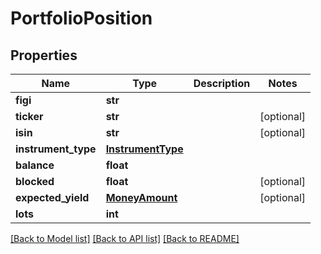 # PortfolioPosition

## Properties
Name | Type | Description | Notes
------------ | ------------- | ------------- | -------------
**figi** | **str** |  | 
**ticker** | **str** |  | [optional] 
**isin** | **str** |  | [optional] 
**instrument_type** | [**InstrumentType**](InstrumentType.md) |  | 
**balance** | **float** |  | 
**blocked** | **float** |  | [optional] 
**expected_yield** | [**MoneyAmount**](MoneyAmount.md) |  | [optional] 
**lots** | **int** |  | 

[[Back to Model list]](../README.md#documentation-for-models) [[Back to API list]](../README.md#documentation-for-api-endpoints) [[Back to README]](../README.md)


